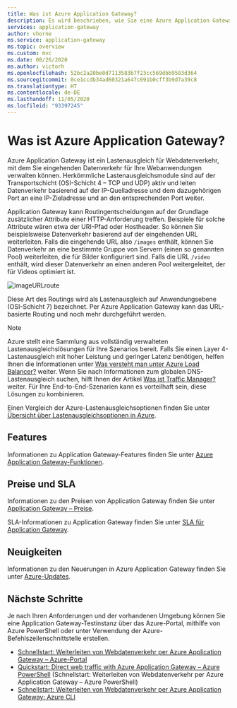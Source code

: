 ```yaml
---
title: Was ist Azure Application Gateway?
description: Es wird beschrieben, wie Sie eine Azure Application Gateway-Instanz verwenden können, um den Webdatenverkehr für Ihre Anwendung zu verwalten.
services: application-gateway
author: vhorne
ms.service: application-gateway
ms.topic: overview
ms.custom: mvc
ms.date: 08/26/2020
ms.author: victorh
ms.openlocfilehash: 52bc2a20be0d7113583b7f23cc569dbb9503d364
ms.sourcegitcommit: 0ce1ccdb34ad60321a647c691b0cff3b9d7a39c8
ms.translationtype: HT
ms.contentlocale: de-DE
ms.lasthandoff: 11/05/2020
ms.locfileid: "93397245"
---
```

# <a name="what-is-azure-application-gateway"></a>Was ist Azure Application Gateway?

Azure Application Gateway ist ein Lastenausgleich für Webdatenverkehr, mit dem Sie eingehenden Datenverkehr für Ihre Webanwendungen verwalten können. Herkömmliche Lastenausgleichsmodule sind auf der Transportschicht (OSI-Schicht 4 – TCP und UDP) aktiv und leiten Datenverkehr basierend auf der IP-Quelladresse und dem dazugehörigen Port an eine IP-Zieladresse und an den entsprechenden Port weiter.

Application Gateway kann Routingentscheidungen auf der Grundlage zusätzlicher Attribute einer HTTP-Anforderung treffen. Beispiele für solche Attribute wären etwa der URI-Pfad oder Hostheader. So können Sie beispielsweise Datenverkehr basierend auf der eingehenden URL weiterleiten. Falls die eingehende URL also `/images` enthält, können Sie Datenverkehr an eine bestimmte Gruppe von Servern (einen so genannten Pool) weiterleiten, die für Bilder konfiguriert sind. Falls die URL `/video` enthält, wird dieser Datenverkehr an einen anderen Pool weitergeleitet, der für Videos optimiert ist.

![imageURLroute](./media/application-gateway-url-route-overview/figure1-720.png)

Diese Art des Routings wird als Lastenausgleich auf Anwendungsebene (OSI-Schicht 7) bezeichnet. Per Azure Application Gateway kann das URL-basierte Routing und noch mehr durchgeführt werden.

>[!NOTE]
> Azure stellt eine Sammlung aus vollständig verwalteten Lastenausgleichslösungen für Ihre Szenarios bereit. Falls Sie einen Layer 4-Lastenausgleich mit hoher Leistung und geringer Latenz benötigen, helfen Ihnen die Informationen unter [Was versteht man unter Azure Load Balancer?](../load-balancer/load-balancer-overview.md) weiter. Wenn Sie nach Informationen zum globalen DNS-Lastenausgleich suchen, hilft Ihnen der Artikel [Was ist Traffic Manager?](../traffic-manager/traffic-manager-overview.md) weiter. Für Ihre End-to-End-Szenarien kann es vorteilhaft sein, diese Lösungen zu kombinieren.
>
> Einen Vergleich der Azure-Lastenausgleichsoptionen finden Sie unter [Übersicht über Lastenausgleichsoptionen in Azure](/azure/architecture/guide/technology-choices/load-balancing-overview).

## <a name="features"></a>Features

Informationen zu Application Gateway-Features finden Sie unter [Azure Application Gateway-Funktionen](features.md).

## <a name="pricing-and-sla"></a>Preise und SLA

Informationen zu den Preisen von Application Gateway finden Sie unter [Application Gateway – Preise](https://azure.microsoft.com/pricing/details/application-gateway/).

SLA-Informationen zu Application Gateway finden Sie unter [SLA für Application Gateway](https://azure.microsoft.com/support/legal/sla/application-gateway/v1_2/).

## <a name="whats-new"></a>Neuigkeiten

Informationen zu den Neuerungen in Azure Application Gateway finden Sie unter [Azure-Updates](https://azure.microsoft.com/updates/?category=networking&query=Application%20Gateway).

## <a name="next-steps"></a>Nächste Schritte

Je nach Ihren Anforderungen und der vorhandenen Umgebung können Sie eine Application Gateway-Testinstanz über das Azure-Portal, mithilfe von Azure PowerShell oder unter Verwendung der Azure-Befehlszeilenschnittstelle erstellen.

- [Schnellstart: Weiterleiten von Webdatenverkehr per Azure Application Gateway – Azure-Portal](quick-create-portal.md)
- [Quickstart: Direct web traffic with Azure Application Gateway – Azure PowerShell](quick-create-powershell.md) (Schnellstart: Weiterleiten von Webdatenverkehr per Azure Application Gateway – Azure PowerShell)
- [Schnellstart: Weiterleiten von Webdatenverkehr per Azure Application Gateway: Azure CLI](quick-create-cli.md)